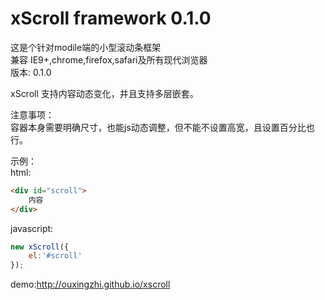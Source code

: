 xScroll framework 0.1.0
=======

这是个针对modile端的小型滚动条框架   
兼容 IE9+,chrome,firefox,safari及所有现代浏览器   
版本: 0.1.0    
   
xScroll 支持内容动态变化，并且支持多层嵌套。

注意事项：   
容器本身需要明确尺寸，也能js动态调整，但不能不设置高宽，且设置百分比也行。   
   
示例：   
html:    
```html
<div id="scroll">
	内容
</div>
```
javascript:
```javascript
new xScroll({
	el:'#scroll'
});
```
demo:http://ouxingzhi.github.io/xscroll
